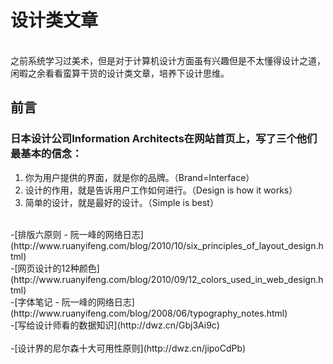 # 设计类文章
<br/>
之前系统学习过美术，但是对于计算机设计方面虽有兴趣但是不太懂得设计之道，闲暇之余看看蛮算干货的设计类文章，培养下设计思维。

## 前言
### 日本设计公司Information Architects在网站首页上，写了三个他们最基本的信念：
1. 你为用户提供的界面，就是你的品牌。（Brand=Interface）
2. 设计的作用，就是告诉用户工作如何进行。（Design is how it works）
3. 简单的设计，就是最好的设计。（Simple is best）

<br/>
-[排版六原则 - 阮一峰的网络日志](http://www.ruanyifeng.com/blog/2010/10/six_principles_of_layout_design.html)
<br/>
-[网页设计的12种颜色](http://www.ruanyifeng.com/blog/2010/09/12_colors_used_in_web_design.html)
<br/>
-[字体笔记 - 阮一峰的网络日志](http://www.ruanyifeng.com/blog/2008/06/typography_notes.html)
<br/>
-[写给设计师看的数据知识](http://dwz.cn/Gbj3Ai9c)
<br/>
<br/>
-[设计界的尼尔森十大可用性原则](http://dwz.cn/jipoCdPb)
<br/>
<br/>
